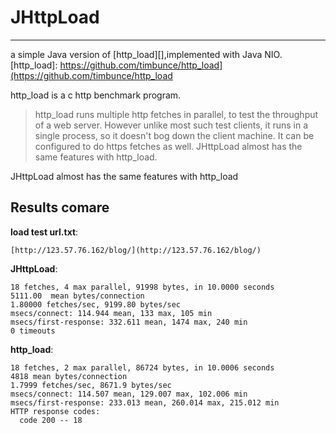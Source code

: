 # JHttpLoad
---
a simple Java version of [http_load][],implemented with Java NIO.
[http_load]: https://github.com/timbunce/http_load](https://github.com/timbunce/http_load

http_load is a c http benchmark program.

>http_load runs multiple http fetches in parallel, to test the
>throughput of a web server.  However unlike most such test clients,
>it runs in a single process, so it doesn't bog down the client
>machine.  It can be configured to do https fetches as well.
>JHttpLoad almost has the same  features with http_load.

JHttpLoad almost has the same features with http_load

## Results comare

**load test url.txt**:
~~~
[http://123.57.76.162/blog/](http://123.57.76.162/blog/)
~~~


**JHttpLoad**:

~~~
18 fetches, 4 max parallel, 91998 bytes, in 10.0000 seconds
5111.00  mean bytes/connection
1.80000 fetches/sec, 9199.80 bytes/sec
msecs/connect: 114.944 mean, 133 max, 105 min
msecs/first-response: 332.611 mean, 1474 max, 240 min
0 timeouts
~~~

**http_load**:

~~~
18 fetches, 2 max parallel, 86724 bytes, in 10.0006 seconds
4818 mean bytes/connection
1.7999 fetches/sec, 8671.9 bytes/sec
msecs/connect: 114.507 mean, 129.007 max, 102.006 min
msecs/first-response: 233.013 mean, 260.014 max, 215.012 min
HTTP response codes:
  code 200 -- 18
  ~~~





